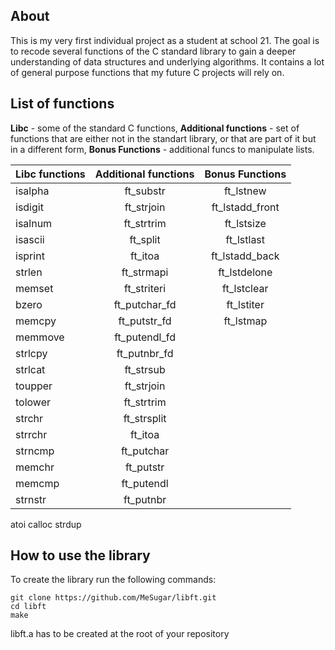 ## About
This is my very first individual project as a student at school 21. 
The goal is to recode several functions of the C standard library to gain a deeper understanding of data structures and underlying algorithms.
It contains a lot of general purpose functions that my future C projects will rely on. 

## List of functions
**Libc** - some of the standard C functions, **Additional functions** - set of functions that are either not in the standart library,
or that are part of it but in a different form, **Bonus Functions** - additional funcs to manipulate lists.

Libc functions | Additional functions | Bonus Functions
:----------- | :-----------: | :-----------:
isalpha		| ft_substr	| ft_lstnew	
isdigit		| ft_strjoin		| ft_lstadd_front
isalnum		| ft_strtrim		| ft_lstsize
isascii		| ft_split		| ft_lstlast
isprint		| ft_itoa		| ft_lstadd_back
strlen		| ft_strmapi	| ft_lstdelone
memset		| ft_striteri | ft_lstclear
bzero		| ft_putchar_fd | ft_lstiter
memcpy		| ft_putstr_fd | ft_lstmap
memmove		| ft_putendl_fd	
strlcpy		| ft_putnbr_fd
strlcat		| ft_strsub
toupper		| ft_strjoin
tolower		| ft_strtrim
strchr		| ft_strsplit
strrchr		| ft_itoa
strncmp		| ft_putchar
memchr		| ft_putstr
memcmp		| ft_putendl
strnstr		| ft_putnbr
atoi
calloc
strdup

## How to use the library
To create the library run the following commands:

	git clone https://github.com/MeSugar/libft.git
	cd libft
	make
libft.a has to be created at the root of your repository
 
